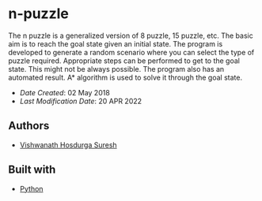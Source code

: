 # n-puzzle
The n puzzle is a generalized version of 8 puzzle, 15 puzzle, etc. The basic aim is to reach the goal state given an initial state. The program is developed to generate a random scenario where you can select the type of puzzle required. Appropriate steps can be performed to get to the goal state. This might not be always possible. The program also has an automated result. A* algorithm is used to solve it through the goal state.
* *Date Created*: 02 May 2018
* *Last Modification Date*: 20 APR 2022

## Authors

* [Vishwanath Hosdurga Suresh](mailto:vishubhat239@gmail.com)

## Built with
* [Python](https://www.python.org)
